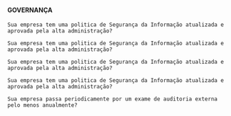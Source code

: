 #### GOVERNANÇA

    Sua empresa tem uma politica de Segurança da Informação atualizada e aprovada pela alta administração?

    Sua empresa tem uma politica de Segurança da Informação atualizada e aprovada pela alta administração?

    Sua empresa tem uma politica de Segurança da Informação atualizada e aprovada pela alta administração?

    Sua empresa tem uma politica de Segurança da Informação atualizada e aprovada pela alta administração?

    Sua empresa passa periodicamente por um exame de auditoria externa pelo menos anualmente?